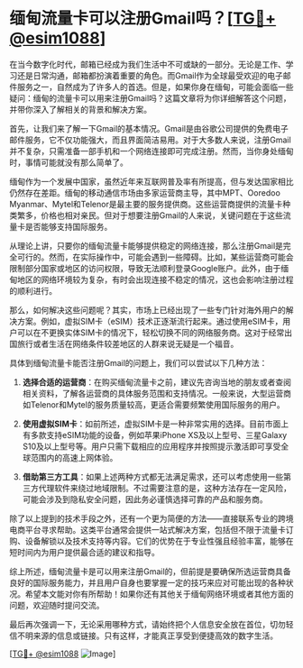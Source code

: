 # 缅甸流量卡可以注册Gmail吗？[[TG💪+ @esim1088](https://t.me/s/esim1088)]

在当今数字化时代，邮箱已经成为我们生活中不可或缺的一部分。无论是工作、学习还是日常沟通，邮箱都扮演着重要的角色。而Gmail作为全球最受欢迎的电子邮件服务之一，自然成为了许多人的首选。但是，如果你身在缅甸，可能会面临一些疑问：缅甸的流量卡可以用来注册Gmail吗？这篇文章将为你详细解答这个问题，并带你深入了解相关的背景和解决方案。

首先，让我们来了解一下Gmail的基本情况。Gmail是由谷歌公司提供的免费电子邮件服务，它不仅功能强大，而且界面简洁易用。对于大多数人来说，注册Gmail并不复杂，只需准备一部手机和一个网络连接即可完成注册。然而，当你身处缅甸时，事情可能就没有那么简单了。

缅甸作为一个发展中国家，虽然近年来互联网普及率有所提高，但与发达国家相比仍然存在差距。缅甸的移动通信市场由多家运营商主导，其中MPT、Ooredoo Myanmar、Mytel和Telenor是最主要的服务提供商。这些运营商提供的流量卡种类繁多，价格也相对亲民。但对于想要注册Gmail的人来说，关键问题在于这些流量卡是否能够支持国际服务。

从理论上讲，只要你的缅甸流量卡能够提供稳定的网络连接，那么注册Gmail是完全可行的。然而，在实际操作中，可能会遇到一些障碍。比如，某些运营商可能会限制部分国家或地区的访问权限，导致无法顺利登录Google账户。此外，由于缅甸地区的网络环境较为复杂，有时会出现连接不稳定的情况，这也会影响注册过程的顺利进行。

那么，如何解决这些问题呢？其实，市场上已经出现了一些专门针对海外用户的解决方案。例如，虚拟SIM卡（eSIM）技术正逐渐流行起来。通过使用eSIM卡，用户可以在不更换实体SIM卡的情况下，轻松切换不同的网络服务商。这对于经常出国旅行或者生活在网络条件较差地区的人群来说无疑是一个福音。

具体到缅甸流量卡能否注册Gmail的问题上，我们可以尝试以下几种方法：

1. **选择合适的运营商**：在购买缅甸流量卡之前，建议先咨询当地的朋友或者查阅相关资料，了解各运营商的具体服务范围和支持情况。一般来说，大型运营商如Telenor和Mytel的服务质量较高，更适合需要频繁使用国际服务的用户。

2. **使用虚拟SIM卡**：如前所述，虚拟SIM卡是一种非常实用的选择。目前市面上有多款支持eSIM功能的设备，例如苹果iPhone XS及以上型号、三星Galaxy S10及以上型号等。用户只需下载相应的应用程序并按照提示激活即可享受全球范围内的高速上网体验。

3. **借助第三方工具**：如果上述两种方式都无法满足需求，还可以考虑使用一些第三方代理软件来绕过地域限制。不过需要注意的是，这种方法存在一定风险，可能会涉及到隐私安全问题，因此务必谨慎选择可靠的产品和服务商。

除了以上提到的技术手段之外，还有一个更为简便的方法——直接联系专业的跨境电商平台寻求帮助。这类平台通常会提供一站式解决方案，包括但不限于流量卡订购、设备解锁以及技术支持等内容。它们的优势在于专业性强且经验丰富，能够在短时间内为用户提供最合适的建议和指导。

综上所述，缅甸流量卡是可以用来注册Gmail的，但前提是要确保所选运营商具备良好的国际服务能力，并且用户自身也要掌握一定的技巧来应对可能出现的各种状况。希望本文能对你有所帮助！如果你还有其他关于缅甸网络环境或者其他方面的问题，欢迎随时提问交流。

最后再次强调一下，无论采用哪种方式，请始终把个人信息安全放在首位，切勿轻信不明来源的信息或链接。只有这样，才能真正享受到便捷高效的数字生活。

[[TG💪+ @esim1088](https://t.me/s/esim1088) ![Image](https://i.postimg.cc/4NQfJmqS/Snipaste-2025-05-13-00-14-12.png)]